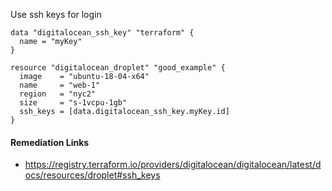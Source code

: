 
Use ssh keys for login

```hcl
data "digitalocean_ssh_key" "terraform" {
  name = "myKey"
}

resource "digitalocean_droplet" "good_example" {
  image    = "ubuntu-18-04-x64"
  name     = "web-1"
  region   = "nyc2"
  size     = "s-1vcpu-1gb"
  ssh_keys = [data.digitalocean_ssh_key.myKey.id]
}
```

#### Remediation Links
 - https://registry.terraform.io/providers/digitalocean/digitalocean/latest/docs/resources/droplet#ssh_keys

